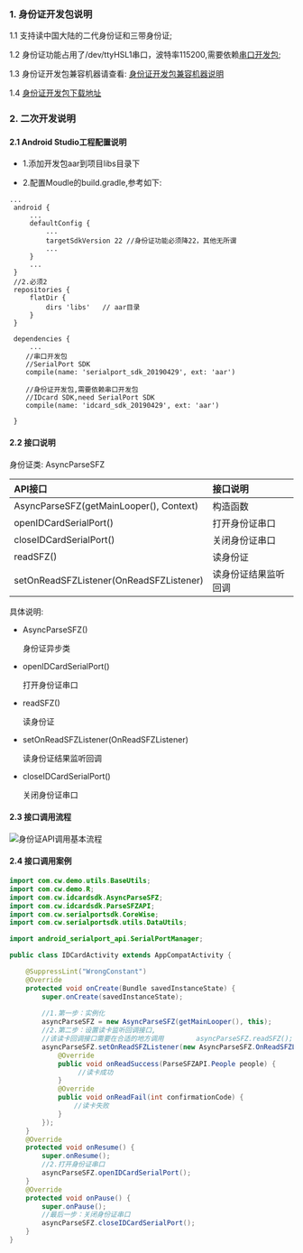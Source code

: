### 1. 身份证开发包说明

   1.1 支持读中国大陆的二代身份证和三带身份证;

   1.2 身份证功能占用了/dev/ttyHSL1串口，波特率115200,需要依赖[串口开发包](https://coding.net/u/CoreWise/p/SDK/git);

   1.3 身份证开发包兼容机器请查看: [身份证开发包兼容机器说明](https://coding.net/u/CoreWise/p/SDK/git)

   1.4 [身份证开发包下载地址](https://coding.net/u/CoreWise/p/SDK/git)

### 2. 二次开发说明


#### 2.1 Android Studio工程配置说明

- 1.添加开发包aar到项目libs目录下

- 2.配置Moudle的build.gradle,参考如下:


```
...
 android {
     ...
     defaultConfig {
         ...
         targetSdkVersion 22 //身份证功能必须降22，其他无所谓
         ...
     }
     ...
 }
 //2.必须2
 repositories {
     flatDir {
         dirs 'libs'   // aar目录
     }
 }

 dependencies {
     ...
    //串口开发包
    //SerialPort SDK
    compile(name: 'serialport_sdk_20190429', ext: 'aar')

    //身份证开发包,需要依赖串口开发包
    //IDcard SDK,need SerialPort SDK
    compile(name: 'idcard_sdk_20190429', ext: 'aar')

 }
```


#### 2.2  接口说明


身份证类: AsyncParseSFZ


| API接口 | 接口说明 |
| :----- | :---- |
| AsyncParseSFZ(getMainLooper(), Context) | 构造函数 |
| openIDCardSerialPort() | 打开身份证串口 |
| closeIDCardSerialPort() | 关闭身份证串口 |
| readSFZ() | 读身份证 |
| setOnReadSFZListener(OnReadSFZListener) | 读身份证结果监听回调 |




具体说明:

- AsyncParseSFZ()

  身份证异步类

- openIDCardSerialPort()

  打开身份证串口

- readSFZ()

  读身份证

- setOnReadSFZListener(OnReadSFZListener)

  读身份证结果监听回调

- closeIDCardSerialPort()

  关闭身份证串口




#### 2.3 接口调用流程



![身份证API调用基本流程](https://i.loli.net/2019/05/05/5cce4fe49414c.png)
  



#### 2.4 接口调用案例


```java
import com.cw.demo.utils.BaseUtils;
import com.cw.demo.R;
import com.cw.idcardsdk.AsyncParseSFZ;
import com.cw.idcardsdk.ParseSFZAPI;
import com.cw.serialportsdk.CoreWise;
import com.cw.serialportsdk.utils.DataUtils;

import android_serialport_api.SerialPortManager;

public class IDCardActivity extends AppCompatActivity {

    @SuppressLint("WrongConstant")
    @Override
    protected void onCreate(Bundle savedInstanceState) {
        super.onCreate(savedInstanceState);
  
       	//1.第一步：实例化
        asyncParseSFZ = new AsyncParseSFZ(getMainLooper(), this);
		//2.第二步：设置读卡监听回调接口,
        //该读卡回调接口需要在合适的地方调用        asyncParseSFZ.readSFZ();  
        asyncParseSFZ.setOnReadSFZListener(new AsyncParseSFZ.OnReadSFZListener() {
            @Override
            public void onReadSuccess(ParseSFZAPI.People people) {
                 //读卡成功
            }
            @Override
            public void onReadFail(int confirmationCode) {
				//读卡失败
            }
        });
    }
    @Override
    protected void onResume() {
        super.onResume();
        //2.打开身份证串口
        asyncParseSFZ.openIDCardSerialPort();
    }
    @Override
    protected void onPause() {
        super.onPause();
        //最后一步：关闭身份证串口
        asyncParseSFZ.closeIDCardSerialPort(); 
    }
}


```


